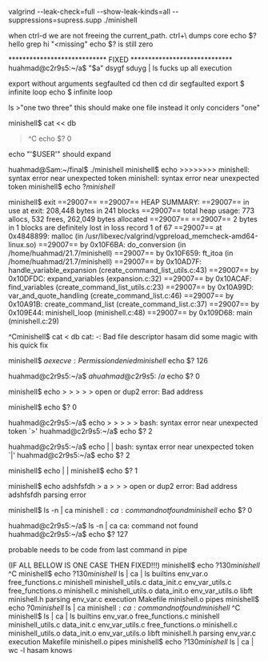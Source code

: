 valgrind --leak-check=full --show-leak-kinds=all --suppressions=supress.supp ./minishell

when ctrl-d we are not freeing the current_path.
ctrl+\ dumps core
echo $?hello 
grep hi "<missing" echo $? is still zero



**************************** FIXED *****************************
huahmad@c2r9s5:~/a$ "$a" dsygf sduyg | ls
fucks up all execution

export without arguments segfaulted
cd then cd dir segfaulted
export $ infinite loop
echo $ infinite loop

ls >"one two three" this should make one file instead it only conciders "one"


minishell$ cat << db
> ^C
echo $? 
0


echo "'$USER'"
should expand




huahmad@Sam:~/final$ ./minishell
minishell$ echo >>>>>>>>
minishell: syntax error near unexpected token
minishell: syntax error near unexpected token
minishell$ echo $?
minishell$

minishell$
exit
==29007==
==29007== HEAP SUMMARY:
==29007==     in use at exit: 208,448 bytes in 241 blocks
==29007==   total heap usage: 773 allocs, 532 frees, 262,049 bytes allocated
==29007==
==29007== 2 bytes in 1 blocks are definitely lost in loss record 1 of 67
==29007==    at 0x4848899: malloc (in /usr/libexec/valgrind/vgpreload_memcheck-amd64-linux.so)
==29007==    by 0x10F6BA: do_conversion (in /home/huahmad/21.7/minishell)
==29007==    by 0x10F659: ft_itoa (in /home/huahmad/21.7/minishell)
==29007==    by 0x10AD7F: handle_variable_expansion (create_command_list_utils.c:43)
==29007==    by 0x10DFDC: expand_variables (expansion.c:32)
==29007==    by 0x10ACAF: find_variables (create_command_list_utils.c:23)
==29007==    by 0x10A99D: var_and_quote_handling (create_command_list.c:46)
==29007==    by 0x10A91B: create_command_list (create_command_list.c:37)
==29007==    by 0x109E44: minishell_loop (minishell.c:48)
==29007==    by 0x109D68: main (minishell.c:29)

^Cminishell$ cat < db
cat: -: Bad file descriptor
hasam did some magic with his quick fix

minishell$ $a
execve: Permission denied
minishell$ echo $?
126

huahmad@c2r9s5:~/a$ $a
huahmad@c2r9s5:~/a$ echo $?
0





minishell$ echo > > > > >
open or dup2 error: Bad address

minishell$ echo $?
0

huahmad@c2r9s5:~/a$ echo > > > > >
bash: syntax error near unexpected token `>'
huahmad@c2r9s5:~/a$ echo $?
2









huahmad@c2r9s5:~/a$ echo | |
bash: syntax error near unexpected token `|'
huahmad@c2r9s5:~/a$ echo $?
2

minishell$ echo | |
minishell$ echo $?
1









minishell$ echo adshfsfdh > a > > >
open or dup2 error: Bad address
adshfsfdh
parsing error









minishell$ ls -n | ca
minishell$: ca: command not found
minishell$ echo $?
0

huahmad@c2r9s5:~/a$ ls -n | ca
ca: command not found
huahmad@c2r9s5:~/a$ echo $?
127

probable needs to be code from last command in pipe








(IF ALL BELLOW IS ONE CASE THEN FIXED!!!)
minishell$ echo $?
130
minishell$ ^C
minishell$ echo $?
130
minishell$ ls | ca | ls
builtins     env_var.o        free_functions.c  minishell    minishell_utils.c
data_init.c  env_var_utils.c  free_functions.o  minishell.c  minishell_utils.o
data_init.o  env_var_utils.o  libft             minishell.h  parsing
env_var.c    execution        Makefile          minishell.o  pipes
minishell$ echo $?
0
minishell$ ls | ca 
minishell$: ca: command not found
minishell$ ^C
minishell$ ls | ca | ls
builtins     env_var.o        free_functions.c  minishell    minishell_utils.c
data_init.c  env_var_utils.c  free_functions.o  minishell.c  minishell_utils.o
data_init.o  env_var_utils.o  libft             minishell.h  parsing
env_var.c    execution        Makefile          minishell.o  pipes
minishell$ echo $?
130
minishell$ ls | ca | wc -l
hasam knows

